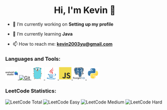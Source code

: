 <h1 align="center">Hi, I'm Kevin 👋</h1>

- 🔭 I’m currently working on **Setting up my profile**

- 🌱 I’m currently learning **Java**

- 📫 How to reach me: **kevin2003yu@gmail.com**

<h3 align="left">Languages and Tools:</h3>
<p align="left">
  <a href="https://developer.android.com/studio" target="_blank" rel="noreferrer">
    <img src="https://raw.githubusercontent.com/devicons/devicon/master/icons/androidstudio/androidstudio-original-wordmark.svg" alt="Android Studio" width="40" height="40"/>
  </a>
  <a href="https://git-scm.com/" target="_blank" rel="noreferrer">
    <img src="https://www.vectorlogo.zone/logos/git-scm/git-scm-icon.svg" alt="Git" width="40" height="40"/>
  </a>
  <a href="https://golang.org" target="_blank" rel="noreferrer">
    <img src="https://raw.githubusercontent.com/devicons/devicon/master/icons/go/go-original.svg" alt="Go" width="40" height="40"/>
  </a>
  <a href="https://www.java.com" target="_blank" rel="noreferrer">
    <img src="https://raw.githubusercontent.com/devicons/devicon/master/icons/java/java-original.svg" alt="Java" width="40" height="40"/>
  </a>
  <a href="https://developer.mozilla.org/en-US/docs/Web/JavaScript" target="_blank" rel="noreferrer">
    <img src="https://raw.githubusercontent.com/devicons/devicon/master/icons/javascript/javascript-original.svg" alt="JavaScript" width="40" height="40"/>
  </a>
  <a href="https://www.postgresql.org" target="_blank" rel="noreferrer">
    <img src="https://raw.githubusercontent.com/devicons/devicon/master/icons/postgresql/postgresql-original-wordmark.svg" alt="PostgreSQL" width="40" height="40"/>
  </a>
  <a href="https://www.python.org" target="_blank" rel="noreferrer">
    <img src="https://raw.githubusercontent.com/devicons/devicon/master/icons/python/python-original.svg" alt="Python" width="40" height="40"/>
  </a>
</p>

<h3 align="left">LeetCode Statistics:</h3>
<p align="left">
  <img src="https://img.shields.io/badge/LeetCode-Total%20Problems%20Solved-brightgreen?logo=leetcode" alt="LeetCode Total"/>
  <img src="https://img.shields.io/badge/Easy-XX-green?logo=leetcode" alt="LeetCode Easy"/>
  <img src="https://img.shields.io/badge/Medium-XX-yellow?logo=leetcode" alt="LeetCode Medium"/>
  <img src="https://img.shields.io/badge/Hard-XX-red?logo=leetcode" alt="LeetCode Hard"/>
</p>
